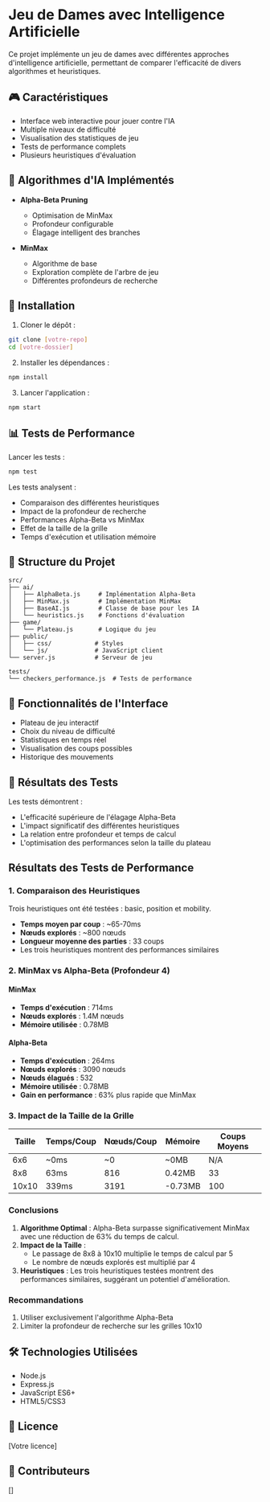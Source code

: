 # Jeu de Dames avec Intelligence Artificielle

Ce projet implémente un jeu de dames avec différentes approches d'intelligence artificielle, permettant de comparer l'efficacité de divers algorithmes et heuristiques.

## 🎮 Caractéristiques

- Interface web interactive pour jouer contre l'IA
- Multiple niveaux de difficulté
- Visualisation des statistiques de jeu
- Tests de performance complets
- Plusieurs heuristiques d'évaluation

## 🤖 Algorithmes d'IA Implémentés

- **Alpha-Beta Pruning**
  - Optimisation de MinMax
  - Profondeur configurable
  - Élagage intelligent des branches

- **MinMax**
  - Algorithme de base
  - Exploration complète de l'arbre de jeu
  - Différentes profondeurs de recherche

## 🔧 Installation

1. Cloner le dépôt :
```bash
git clone [votre-repo]
cd [votre-dossier]
```

2. Installer les dépendances :
```bash
npm install
```

3. Lancer l'application :
```bash
npm start
```

## 📊 Tests de Performance

Lancer les tests :
```bash
npm test
```

Les tests analysent :
- Comparaison des différentes heuristiques
- Impact de la profondeur de recherche
- Performances Alpha-Beta vs MinMax
- Effet de la taille de la grille
- Temps d'exécution et utilisation mémoire

## 📁 Structure du Projet

```
src/
├── ai/
│   ├── AlphaBeta.js     # Implémentation Alpha-Beta
│   ├── MinMax.js        # Implémentation MinMax
│   ├── BaseAI.js        # Classe de base pour les IA
│   └── heuristics.js    # Fonctions d'évaluation
├── game/
│   └── Plateau.js       # Logique du jeu
├── public/
│   ├── css/            # Styles
│   └── js/             # JavaScript client
└── server.js           # Serveur de jeu

tests/
└── checkers_performance.js  # Tests de performance
```

## 🎯 Fonctionnalités de l'Interface

- Plateau de jeu interactif
- Choix du niveau de difficulté
- Statistiques en temps réel
- Visualisation des coups possibles
- Historique des mouvements

## 🔬 Résultats des Tests

Les tests démontrent :
- L'efficacité supérieure de l'élagage Alpha-Beta
- L'impact significatif des différentes heuristiques
- La relation entre profondeur et temps de calcul
- L'optimisation des performances selon la taille du plateau

## Résultats des Tests de Performance

### 1. Comparaison des Heuristiques
Trois heuristiques ont été testées : basic, position et mobility.
- **Temps moyen par coup** : ~65-70ms
- **Nœuds explorés** : ~800 nœuds
- **Longueur moyenne des parties** : 33 coups
- Les trois heuristiques montrent des performances similaires

### 2. MinMax vs Alpha-Beta (Profondeur 4)
#### MinMax
- **Temps d'exécution** : 714ms
- **Nœuds explorés** : 1.4M nœuds
- **Mémoire utilisée** : 0.78MB

#### Alpha-Beta
- **Temps d'exécution** : 264ms
- **Nœuds explorés** : 3090 nœuds
- **Nœuds élagués** : 532
- **Mémoire utilisée** : 0.78MB
- **Gain en performance** : 63% plus rapide que MinMax

### 3. Impact de la Taille de la Grille
| Taille | Temps/Coup | Nœuds/Coup | Mémoire | Coups Moyens |
|--------|------------|------------|---------|--------------|
| 6x6    | ~0ms      | ~0         | ~0MB    | N/A          |
| 8x8    | 63ms      | 816        | 0.42MB  | 33           |
| 10x10  | 339ms     | 3191       | -0.73MB | 100          |

### Conclusions
1. **Algorithme Optimal** : Alpha-Beta surpasse significativement MinMax avec une réduction de 63% du temps de calcul.
2. **Impact de la Taille** :
   - Le passage de 8x8 à 10x10 multiplie le temps de calcul par 5
   - Le nombre de nœuds explorés est multiplié par 4
3. **Heuristiques** : Les trois heuristiques testées montrent des performances similaires, suggérant un potentiel d'amélioration.

### Recommandations
1. Utiliser exclusivement l'algorithme Alpha-Beta
2. Limiter la profondeur de recherche sur les grilles 10x10


## 🛠️ Technologies Utilisées

- Node.js
- Express.js
- JavaScript ES6+
- HTML5/CSS3

## 📝 Licence

[Votre licence]

## 👥 Contributeurs

[]

